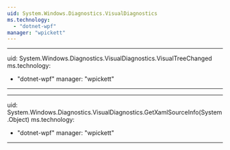 ```yaml
---
uid: System.Windows.Diagnostics.VisualDiagnostics
ms.technology: 
  - "dotnet-wpf"
manager: "wpickett"
---
```


---
uid: System.Windows.Diagnostics.VisualDiagnostics.VisualTreeChanged
ms.technology: 
  - "dotnet-wpf"
manager: "wpickett"
---

---
uid: System.Windows.Diagnostics.VisualDiagnostics.GetXamlSourceInfo(System.Object)
ms.technology: 
  - "dotnet-wpf"
manager: "wpickett"
---
